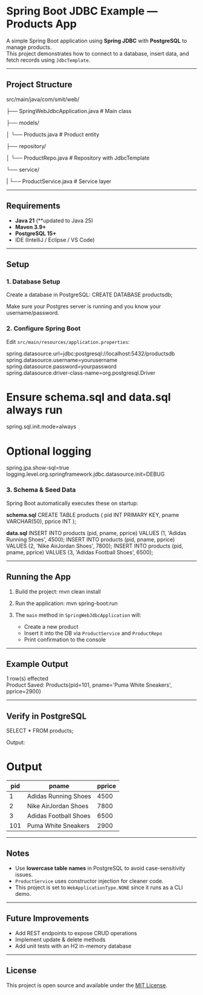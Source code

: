 # Spring Boot JDBC Example — Products App

A simple Spring Boot application using **Spring JDBC** with **PostgreSQL** to manage products.  
This project demonstrates how to connect to a database, insert data, and fetch records using `JdbcTemplate`.

---

## Project Structure

src/main/java/com/smit/web/
 
 ├── SpringWebJdbcApplication.java         # Main class
 
 ├── models/
 
 │   └── Products.java                     # Product entity
 
 ├── repository/
 
 │   └── ProductRepo.java                  # Repository with JdbcTemplate
 
 └── service/
 
 | └── ProductService.java                 # Service layer

---

## Requirements

- **Java 21** (**updated to Java 25)
- **Maven 3.9+**
- **PostgreSQL 15+**
- IDE (IntelliJ / Eclipse / VS Code)

---

## Setup

### 1. Database Setup
Create a database in PostgreSQL:
CREATE DATABASE productsdb;

Make sure your Postgres server is running and you know your username/password.

### 2. Configure Spring Boot
Edit `src/main/resources/application.properties`:

spring.datasource.url=jdbc:postgresql://localhost:5432/productsdb  
spring.datasource.username=yourusername  
spring.datasource.password=yourpassword  
spring.datasource.driver-class-name=org.postgresql.Driver  

# Ensure schema.sql and data.sql always run  
spring.sql.init.mode=always  

# Optional logging  
spring.jpa.show-sql=true  
logging.level.org.springframework.jdbc.datasource.init=DEBUG  

### 3. Schema & Seed Data
Spring Boot automatically executes these on startup:

**schema.sql**
CREATE TABLE products (
    pid INT PRIMARY KEY,
    pname VARCHAR(50),
    pprice INT
);

**data.sql**
INSERT INTO products (pid, pname, pprice) VALUES (1, 'Adidas Running Shoes', 4500);
INSERT INTO products (pid, pname, pprice) VALUES (2, 'Nike AirJordan Shoes', 7800);
INSERT INTO products (pid, pname, pprice) VALUES (3, 'Adidas Football Shoes', 6500);

---

## Running the App

1. Build the project:
   mvn clean install

2. Run the application:
   mvn spring-boot:run

3. The `main` method in `SpringWebJdbcApplication` will:
   - Create a new product
   - Insert it into the DB via `ProductService` and `ProductRepo`
   - Print confirmation to the console

---

## Example Output

1 row(s) effected  
Product Saved: Products{pid=101, pname='Puma White Sneakers', pprice=2900}

---

## Verify in PostgreSQL

SELECT * FROM products;

Output:
<!doctype html>
<html lang="en">
<head>
  <meta charset="utf-8" />
  <title>Products Output</title>
</head>
<body>
  <h1>Output</h1>

  <table>
    <thead>
      <tr>
        <th>pid</th>
        <th>pname</th>
        <th>pprice</th>
      </tr>
    </thead>
    <tbody>
      <tr>
        <td>1</td>
        <td>Adidas Running Shoes</td>
        <td>4500</td>
      </tr>
      <tr>
        <td>2</td>
        <td>Nike AirJordan Shoes</td>
        <td>7800</td>
      </tr>
      <tr>
        <td>3</td>
        <td>Adidas Football Shoes</td>
        <td>6500</td>
      </tr>
      <tr>
        <td>101</td>
        <td>Puma White Sneakers</td>
        <td>2900</td>
      </tr>
    </tbody>
  </table>
</body>
</html>

---

## Notes

- Use **lowercase table names** in PostgreSQL to avoid case-sensitivity issues.
- `ProductService` uses constructor injection for cleaner code.
- This project is set to `WebApplicationType.NONE` since it runs as a CLI demo.

---

## Future Improvements

- Add REST endpoints to expose CRUD operations
- Implement update & delete methods
- Add unit tests with an H2 in-memory database

---

## License

This project is open source and available under the [MIT License](https://docs.github.com/en/repositories/managing-your-repositorys-settings-and-features/customizing-your-repository/licensing-a-repository).
